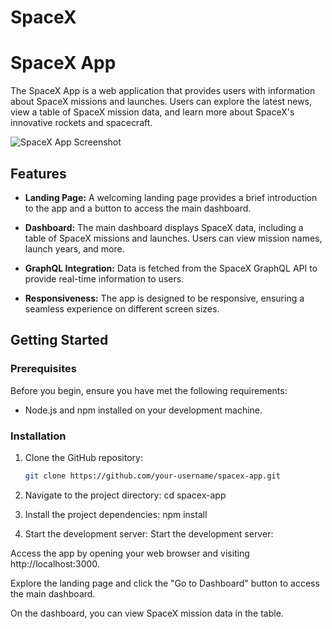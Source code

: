 # SpaceX
# SpaceX App

The SpaceX App is a web application that provides users with information about SpaceX missions and launches. Users can explore the latest news, view a table of SpaceX mission data, and learn more about SpaceX's innovative rockets and spacecraft.

![SpaceX App Screenshot](screenshot.png)

## Features

- **Landing Page:** A welcoming landing page provides a brief introduction to the app and a button to access the main dashboard.

- **Dashboard:** The main dashboard displays SpaceX data, including a table of SpaceX missions and launches. Users can view mission names, launch years, and more.

- **GraphQL Integration:** Data is fetched from the SpaceX GraphQL API to provide real-time information to users.

- **Responsiveness:** The app is designed to be responsive, ensuring a seamless experience on different screen sizes.

## Getting Started

### Prerequisites

Before you begin, ensure you have met the following requirements:

- Node.js and npm installed on your development machine.

### Installation

1. Clone the GitHub repository:

   ```bash
   git clone https://github.com/your-username/spacex-app.git
2. Navigate to the project directory:
    cd spacex-app
3. Install the project dependencies:
    npm install
4. Start the development server:
    Start the development server:

Access the app by opening your web browser and visiting http://localhost:3000.

Explore the landing page and click the "Go to Dashboard" button to access the main dashboard.

On the dashboard, you can view SpaceX mission data in the table.